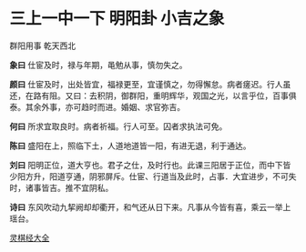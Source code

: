 # 三上一中一下 明阳卦 小吉之象

群阳用事 乾天西北

**象曰** 仕宦及时，禄与年期，黾勉从事，慎勿失之。

**颜曰** 仕宦及时，出处皆宜，福禄更至，宜谨慎之，勿得懈怠。病者瘥迟。行人虽还，在路有阻。又曰：去积阴，御群阳，重明辉华，观国之光，以言乎位，百事俱泰。其余外事，亦可趋时而进。婚姻、求官弥吉。

**何曰** 所求宜取良时。病者祈福。行人可至。囚者求执法可免。

**陈曰** 盛阳在上，照临下土，人道地道皆一阳，有进无退，利于通达。

**刘曰** 阳明正位，道大亨也。君子之仕，及时行也。此课三阳居于正位，而中下皆少阳方升，阳道亨通，阴邪屏斥。仕宦、行道当及此时，占事．大宜进步，不可失时，诸事皆吉。推不宜阴私。

**诗曰** 东风吹动九挈阙却却衢开，和气还从日下来。凡事从今皆有喜，乘云一举上瑶台。

[灵棋经大全](README.md)
